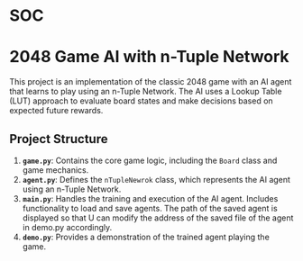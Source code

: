 # SOC
# 2048 Game AI with n-Tuple Network

This project is an implementation of the classic 2048 game with an AI agent that learns to play using an n-Tuple Network. The AI uses a Lookup Table (LUT) approach to evaluate board states and make decisions based on expected future rewards.

## Project Structure

1. **`game.py`**: Contains the core game logic, including the `Board` class and game mechanics.
2. **`agent.py`**: Defines the `nTupleNewrok` class, which represents the AI agent using an n-Tuple Network.
3. **`main.py`**: Handles the training and execution of the AI agent. Includes functionality to load and save agents. The path of the saved agent is displayed so that U can modify the address of the saved file of the agent in demo.py accordingly.
4. **`demo.py`**: Provides a demonstration of the trained agent playing the game.


